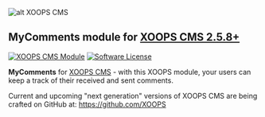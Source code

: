 ![alt XOOPS CMS](https://xoops.org/images/logoXoops4GithubRepository.png)
## MyComments module for  [XOOPS CMS 2.5.8+](https://xoops.org)
[![XOOPS CMS Module](https://img.shields.io/badge/XOOPS%20CMS-Module-blue.svg)](https://xoops.org)
[![Software License](https://img.shields.io/badge/license-GPL-brightgreen.svg?style=flat)](LICENSE)

**MyComments** for [XOOPS CMS](https://xoops.org) - with this XOOPS module, your users can keep a track of their received and sent comments.

Current and upcoming "next generation" versions of XOOPS CMS are being crafted on GitHub at: https://github.com/XOOPS
